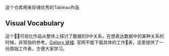 这个仓库用来存储优秀的Tableau作品

## Visual Vocabulary

这个可视化作品从整体上探讨了数据的9中关系，在想表达数据中的某种关系的时候，非常指的参考。[Gallery 链接](https://public.tableau.com/en-us/s/gallery/visual-vocabulary).
官网不能下载具体的工作表，这里提供了一份原始工作表，方便大家学习。
